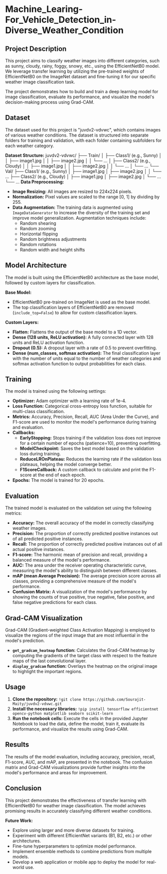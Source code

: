 # Machine_Learing-For_Vehicle_Detection_in-Diverse_Weather_Condition

## Project Description

This project aims to classify weather images into different categories, such as sunny, cloudy, rainy, foggy, snowy, etc., using the EfficientNetB0 model. We leverage transfer learning by utilizing the pre-trained weights of EfficientNetB0 on the ImageNet dataset and fine-tuning it for our specific weather image classification task. 

The project demonstrates how to build and train a deep learning model for image classification, evaluate its performance, and visualize the model's decision-making process using Grad-CAM.

## Dataset

The dataset used for this project is "juvdv2-vdvwc", which contains images of various weather conditions. The dataset is structured into separate folders for training and validation, with each folder containing subfolders for each weather category.

**Dataset Structure:**
juvdv2-vdvwc/ ├── Train/ │ ├── Class1/ (e.g., Sunny) │ │ ├── image1.jpg │ │ ├── image2.jpg │ │ └── ... │ ├── Class2/ (e.g., Cloudy) │ │ ├── image1.jpg │ │ ├── image2.jpg │ │ └── ... │ └── ... └── Val/ ├── Class1/ (e.g., Sunny) │ ├── image1.jpg │ ├── image2.jpg │ │ └── ... ├── Class2/ (e.g., Cloudy) │ ├── image1.jpg │ ├── image2.jpg │ └── ... └── ...
**Data Preprocessing:**

* **Image Resizing:** All images are resized to 224x224 pixels.
* **Normalization:** Pixel values are scaled to the range [0, 1] by dividing by 255.
* **Data Augmentation:** The training data is augmented using `ImageDataGenerator` to increase the diversity of the training set and improve model generalization. Augmentation techniques include:
    * Random shearing
    * Random zooming
    * Horizontal flipping
    * Random brightness adjustments
    * Random rotations
    * Random width and height shifts


## Model Architecture

The model is built using the EfficientNetB0 architecture as the base model, followed by custom layers for classification.

**Base Model:**

* EfficientNetB0 pre-trained on ImageNet is used as the base model.
* The top classification layers of EfficientNetB0 are removed (`include_top=False`) to allow for custom classification layers.

**Custom Layers:**

* **Flatten:** Flattens the output of the base model to a 1D vector.
* **Dense (128 units, ReLU activation):** A fully connected layer with 128 units and ReLU activation function.
* **Dropout (0.5):** A dropout layer with a rate of 0.5 to prevent overfitting.
* **Dense (num_classes, softmax activation):** The final classification layer with the number of units equal to the number of weather categories and softmax activation function to output probabilities for each class.

## Training

The model is trained using the following settings:

* **Optimizer:** Adam optimizer with a learning rate of 1e-4.
* **Loss Function:** Categorical cross-entropy loss function, suitable for multi-class classification.
* **Metrics:** Accuracy, Precision, Recall, AUC (Area Under the Curve), and F1-score are used to monitor the model's performance during training and evaluation.
* **Callbacks:**
    * **EarlyStopping:** Stops training if the validation loss does not improve for a certain number of epochs (patience=10), preventing overfitting.
    * **ModelCheckpoint:** Saves the best model based on the validation loss during training.
    * **ReduceLROnPlateau:** Reduces the learning rate if the validation loss plateaus, helping the model converge better.
    * **F1ScoreCallback:** A custom callback to calculate and print the F1-score at the end of each epoch.
* **Epochs:** The model is trained for 20 epochs.

## Evaluation

The trained model is evaluated on the validation set using the following metrics:

* **Accuracy:** The overall accuracy of the model in correctly classifying weather images.
* **Precision:** The proportion of correctly predicted positive instances out of all predicted positive instances.
* **Recall:** The proportion of correctly predicted positive instances out of all actual positive instances.
* **F1-score:** The harmonic mean of precision and recall, providing a balanced measure of the model's performance.
* **AUC:** The area under the receiver operating characteristic curve, measuring the model's ability to distinguish between different classes.
* **mAP (mean Average Precision):** The average precision score across all classes, providing a comprehensive measure of the model's performance.
* **Confusion Matrix:** A visualization of the model's performance by showing the counts of true positive, true negative, false positive, and false negative predictions for each class.

## Grad-CAM Visualization

Grad-CAM (Gradient-weighted Class Activation Mapping) is employed to visualize the regions of the input image that are most influential in the model's prediction.

* **`get_gradcam_heatmap` function:** Calculates the Grad-CAM heatmap by computing the gradients of the target class with respect to the feature maps of the last convolutional layer.
* **`display_gradcam` function:** Overlays the heatmap on the original image to highlight the important regions.


## Usage

1. **Clone the repository:** `!git clone https://github.com/Sourajit-Maity/juvdv2-vdvwc.git`
2. **Install the necessary libraries:** `!pip install tensorflow efficientnet opencv-python matplotlib seaborn scikit-learn`
3. **Run the notebook cells:** Execute the cells in the provided Jupyter Notebook to load the data, define the model, train it, evaluate its performance, and visualize the results using Grad-CAM.


## Results

The results of the model evaluation, including accuracy, precision, recall, F1-score, AUC, and mAP, are presented in the notebook. The confusion matrix and Grad-CAM visualizations provide further insights into the model's performance and areas for improvement.


## Conclusion

This project demonstrates the effectiveness of transfer learning with EfficientNetB0 for weather image classification. The model achieves promising results in accurately classifying different weather conditions.

**Future Work:**

* Explore using larger and more diverse datasets for training.
* Experiment with different EfficientNet variants (B1, B2, etc.) or other architectures.
* Fine-tune hyperparameters to optimize model performance.
* Implement ensemble methods to combine predictions from multiple models.
* Develop a web application or mobile app to deploy the model for real-world use.
